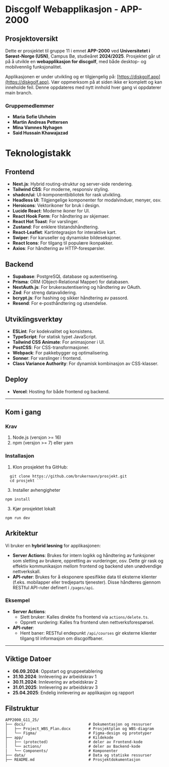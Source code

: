 # Discgolf Webapplikasjon - APP-2000

## Prosjektoversikt

Dette er prosjektet til gruppe 11 i emnet **APP-2000** ved **Universitetet i Sørøst-Norge (USN)**, Campus Bø, studieåret **2024/2025**. Prosjektet går ut på å utvikle en **webapplikasjon for discgolf**, med både desktop- og mobilvennlig funksjonalitet.

Applikasjonen er under utvikling og er tilgjengelig på: [https://diskgolf.app](https://diskgolf.app). Vær oppmerksom på at siden ikke er komplett og kan inneholde feil. Denne oppdateres med nytt innhold hver gang vi oppdaterer main branch.

### Gruppemedlemmer
- **Maria Sofie Ulvheim**
- **Martin Andreas Pettersen**
- **Mina Vamnes Nyhagen**
- **Said Hussain Khawajazad**

# Teknologistakk

## Frontend
- **Next.js**: Hybrid routing-struktur og server-side rendering.
- **Tailwind CSS**: For moderne, responsiv styling.
- **shadcn/ui**: UI-komponentbibliotek for rask utvikling.
- **Headless UI**: Tilgjengelige komponenter for modalvinduer, menyer, osv.
- **Heroicons**: Vektorikoner for bruk i design.
- **Lucide React**: Moderne ikoner for UI.
- **React Hook Form**: For håndtering av skjemaer.
- **React Hot Toast**: For varslinger.
- **Zustand**: For enklere tilstandshåndtering.
- **React-Leaflet**: Kartintegrasjon for interaktive kart.
- **Swiper**: For karuseller og dynamiske bildeseksjoner.
- **React Icons**: For tilgang til populære ikonpakker.
- **Axios**: For håndtering av HTTP-forespørsler.

## Backend
- **Supabase**: PostgreSQL database og autentisering.
- **Prisma**: ORM (Object-Relational Mapper) for databasen.
- **NextAuth.js**: For brukerautentisering og håndtering av OAuth.
- **Zod**: For streng datavalidering.
- **bcrypt.js**: For hashing og sikker håndtering av passord.
- **Resend**: For e-posthåndtering og utsendelse.

## Utviklingsverktøy
- **ESLint**: For kodekvalitet og konsistens.
- **TypeScript**: For statisk typet JavaScript.
- **Tailwind CSS Animate**: For animasjoner i UI.
- **PostCSS**: For CSS-transformasjoner.
- **Webpack**: For pakkebygger og optimalisering.
- **Sonner**: For varslinger i frontend.
- **Class Variance Authority**: For dynamisk kombinasjon av CSS-klasser.

## Deploy
- **Vercel**: Hosting for både frontend og backend.

---

## Kom i gang

### Krav
1. Node.js (versjon >= 16)
2. npm (versjon >= 7) eller yarn

### Installasjon
1. Klon prosjektet fra GitHub:
```
  git clone https://github.com/brukernavn/prosjekt.git
  cd prosjekt ```
```
3. Installer avhengigheter
```
npm install
```
3. Kjør prosjektet lokalt
```
npm run dev
```


## **Arkitektur**
Vi bruker en **hybrid løsning** for applikasjonen:
- **Server Actions**: Brukes for intern logikk og håndtering av funksjoner som sletting av brukere, oppretting av vurderinger, osv. Dette gir rask og effektiv kommunikasjon mellom frontend og backend uten unødvendige nettverkskall.
- **API-ruter**: Brukes for å eksponere spesifikke data til eksterne klienter (f.eks. mobilapper eller tredjeparts tjenester). Disse håndteres gjennom RESTful API-ruter definert i `/pages/api`.

### **Eksempel**
- **Server Actions**:
  - Slett bruker: Kalles direkte fra frontend via `actions/delete.ts`.
  - Opprett vurdering: Kalles fra frontend uten nettverksforespørsel.
- **API-ruter**:
  - Hent baner: RESTful endepunkt `/api/courses` gir eksterne klienter tilgang til informasjon om discgolfbaner.

---

## Viktige Datoer

- **06.09.2024**: Oppstart og gruppeetablering
- **31.10.2024**: Innlevering av arbeidskrav 1
- **30.11.2024**: Innlevering av arbeidskrav 2
- **31.01.2025**: Innlevering av arbeidskrav 3
- **25.04.2025**: Endelig innlevering av applikasjon og rapport

## Filstruktur
```plaintext
APP2000_G11_25/
├── docs/                            # Dokumentasjon og ressurser
│   ├── Project_WBS_Plan.docx        # Prosjektplan og WBS-diagram
│   └── Figma/                       # Figma-design og prototyper
├── app/                             # Kildekode
│   ├── (protected)                  # deler av Frontend-kode
│   └── actions/                     # deler av Backend-kode
|   └── Components/                  # Komponenter
├── data/                            # Data og statiske ressurser
├── README.md                        # Prosjektdokumentasjon
